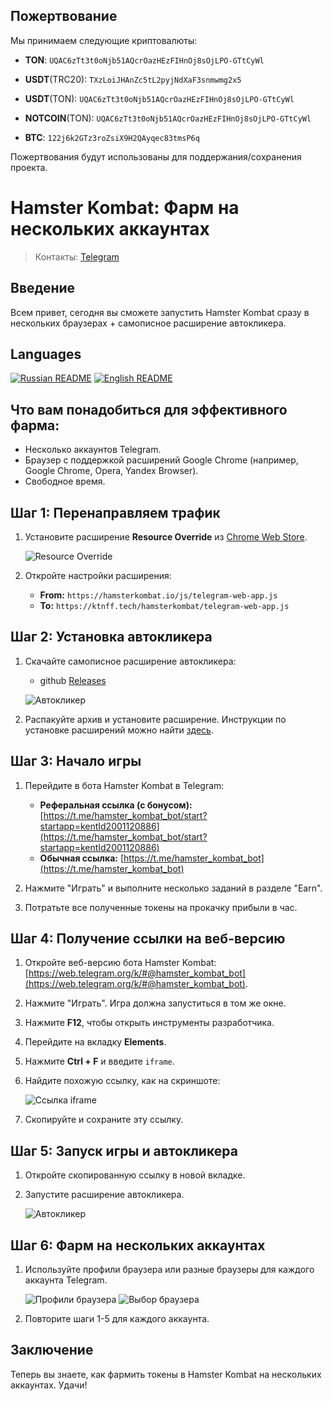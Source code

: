 Пожертвование
---
Мы принимаем следующие криптовалюты:

- **TON**: `UQAC6zTt3t0oNjb51AQcrOazHEzFIHnOj8sOjLPO-GTtCyWl`

- **USDT**(TRC20): `TXzLoiJHAnZc5tL2pyjNdXaF3snmwmg2x5`

- **USDT**(TON): `UQAC6zTt3t0oNjb51AQcrOazHEzFIHnOj8sOjLPO-GTtCyWl`

- **NOTCOIN**(TON): `UQAC6zTt3t0oNjb51AQcrOazHEzFIHnOj8sOjLPO-GTtCyWl`

- **BTC**: `122j6k2GTz3roZsiX9H2QAyqec83tmsP6q`

Пожертвования будут использованы для поддержания/сохранения проекта.

# Hamster Kombat: Фарм на нескольких аккаунтах
> Контакты: [Telegram](https://t.me/kittenwof)

## Введение

Всем привет, сегодня вы сможете запустить Hamster Kombat сразу в нескольких браузерах + самописное расширение автокликера.

## Languages
[![Russian README](https://raw.githubusercontent.com/hjnilsson/country-flags/master/png100px/ru.png)](README.md) [![English README](https://raw.githubusercontent.com/hjnilsson/country-flags/master/png100px/us.png)](README_EN.md) 

## Что вам понадобиться для эффективного фарма:

- Несколько аккаунтов Telegram.
- Браузер с поддержкой расширений Google Chrome (например, Google Chrome, Opera, Yandex Browser).
- Свободное время.

## Шаг 1: Перенаправляем трафик

1. Установите расширение **Resource Override** из [Chrome Web Store](https://chromewebstore.google.com/detail/resource-override/pkoacgokdfckfpndoffpifphamojphii).
   
   ![Resource Override](https://nztcdn.com/files/67c7240f-3f1b-47ef-b9f7-d1bc57817ced.webp)

2. Откройте настройки расширения:
   - **From:** `https://hamsterkombat.io/js/telegram-web-app.js` 
   - **To:** `https://ktnff.tech/hamsterkombat/telegram-web-app.js`

## Шаг 2: Установка автокликера

1. Скачайте самописное расширение автокликера:
   - github [Releases](https://github.com/ilfae/autoclicker-browser-HamsterKombat/releases/tag/autoclicker-browser-HamsterKombat) 
   
   ![Автокликер](https://nztcdn.com/files/85120b92-f64c-4787-bc57-776bbd192930.webp)

2. Распакуйте архив и установите расширение. Инструкции по установке расширений можно найти [здесь](https://torus.gitbooks.io/sozdanie-rasshirenii-dlya-google-chrome/content/chapter1/loading-the-extension-folder.html).

## Шаг 3: Начало игры

1. Перейдите в бота Hamster Kombat в Telegram:

   - **Реферальная ссылка (с бонусом):** [https://t.me/hamster_kombat_bot/start?startapp=kentId2001120886](https://t.me/hamster_kombat_bot/start?startapp=kentId2001120886)
   - **Обычная ссылка:** [https://t.me/hamster_kombat_bot](https://t.me/hamster_kombat_bot)

2. Нажмите "Играть" и выполните несколько заданий в разделе "Earn".
3. Потратьте все полученные токены на прокачку прибыли в час.

## Шаг 4: Получение ссылки на веб-версию

1. Откройте веб-версию бота Hamster Kombat: [https://web.telegram.org/k/#@hamster_kombat_bot](https://web.telegram.org/k/#@hamster_kombat_bot).
2. Нажмите "Играть". Игра должна запуститься в том же окне.
3. Нажмите **F12**, чтобы открыть инструменты разработчика.
4. Перейдите на вкладку **Elements**.
5. Нажмите **Ctrl + F** и введите `iframe`.
6. Найдите похожую ссылку, как на скриншоте: 
   
   ![Ссылка iframe](https://nztcdn.com/files/edacd6b5-dce5-4bbf-8524-faf5b38bed1e.webp)
   
7. Скопируйте и сохраните эту ссылку.

## Шаг 5: Запуск игры и автокликера

1. Откройте скопированную ссылку в новой вкладке.
2. Запустите расширение автокликера. 

   ![Автокликер](https://nztcdn.com/files/526161bc-5535-4a73-b192-738cf4021b8d.webp)

## Шаг 6: Фарм на нескольких аккаунтах

1. Используйте профили браузера или разные браузеры для каждого аккаунта Telegram. 
   
   ![Профили браузера](https://nztcdn.com/files/3cbec8f7-03a1-4be6-932d-2edd0fa1149f.webp)
   ![Выбор браузера](https://nztcdn.com/files/42919b56-daa5-48a6-bebf-b3d168d7e7aa.webp)

2. Повторите шаги 1-5 для каждого аккаунта.

## Заключение

Теперь вы знаете, как фармить токены в Hamster Kombat на нескольких аккаунтах. Удачи! 
